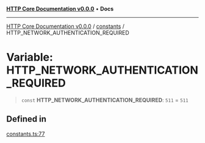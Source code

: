 [**HTTP Core Documentation v0.0.0**](../../README.md) • **Docs**

***

[HTTP Core Documentation v0.0.0](../../modules.md) / [constants](../README.md) / HTTP\_NETWORK\_AUTHENTICATION\_REQUIRED

# Variable: HTTP\_NETWORK\_AUTHENTICATION\_REQUIRED

> `const` **HTTP\_NETWORK\_AUTHENTICATION\_REQUIRED**: `511` = `511`

## Defined in

[constants.ts:77](https://github.com/stonemjs/http-core/blob/6c1adf9f449733e34ff7f08818342bd019b968a7/src/constants.ts#L77)
